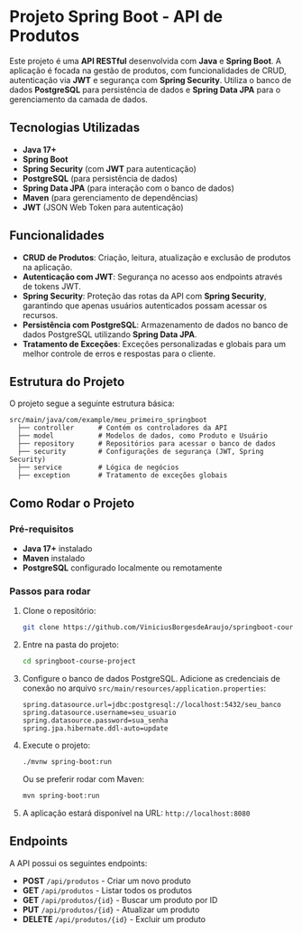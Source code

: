 # Projeto Spring Boot - API de Produtos

Este projeto é uma **API RESTful** desenvolvida com **Java** e **Spring Boot**. A aplicação é focada na gestão de produtos, com funcionalidades de CRUD, autenticação via **JWT** e segurança com **Spring Security**. Utiliza o banco de dados **PostgreSQL** para persistência de dados e **Spring Data JPA** para o gerenciamento da camada de dados.

## Tecnologias Utilizadas

- **Java 17+**
- **Spring Boot**
- **Spring Security** (com **JWT** para autenticação)
- **PostgreSQL** (para persistência de dados)
- **Spring Data JPA** (para interação com o banco de dados)
- **Maven** (para gerenciamento de dependências)
- **JWT** (JSON Web Token para autenticação)

## Funcionalidades

- **CRUD de Produtos**: Criação, leitura, atualização e exclusão de produtos na aplicação.
- **Autenticação com JWT**: Segurança no acesso aos endpoints através de tokens JWT.
- **Spring Security**: Proteção das rotas da API com **Spring Security**, garantindo que apenas usuários autenticados possam acessar os recursos.
- **Persistência com PostgreSQL**: Armazenamento de dados no banco de dados PostgreSQL utilizando **Spring Data JPA**.
- **Tratamento de Exceções**: Exceções personalizadas e globais para um melhor controle de erros e respostas para o cliente.
  
## Estrutura do Projeto

O projeto segue a seguinte estrutura básica:

```
src/main/java/com/example/meu_primeiro_springboot
  ├── controller      # Contém os controladores da API
  ├── model           # Modelos de dados, como Produto e Usuário
  ├── repository      # Repositórios para acessar o banco de dados
  ├── security        # Configurações de segurança (JWT, Spring Security)
  ├── service         # Lógica de negócios
  ├── exception       # Tratamento de exceções globais
```

## Como Rodar o Projeto

### Pré-requisitos

- **Java 17+** instalado
- **Maven** instalado
- **PostgreSQL** configurado localmente ou remotamente

### Passos para rodar

1. Clone o repositório:
   ```bash
   git clone https://github.com/ViniciusBorgesdeAraujo/springboot-course-project.git
   ```

2. Entre na pasta do projeto:
   ```bash
   cd springboot-course-project
   ```

3. Configure o banco de dados PostgreSQL. Adicione as credenciais de conexão no arquivo `src/main/resources/application.properties`:
   ```properties
   spring.datasource.url=jdbc:postgresql://localhost:5432/seu_banco
   spring.datasource.username=seu_usuario
   spring.datasource.password=sua_senha
   spring.jpa.hibernate.ddl-auto=update
   ```

4. Execute o projeto:
   ```bash
   ./mvnw spring-boot:run
   ```

   Ou se preferir rodar com Maven:
   ```bash
   mvn spring-boot:run
   ```

5. A aplicação estará disponível na URL: `http://localhost:8080`

## Endpoints

A API possui os seguintes endpoints:

- **POST** `/api/produtos` - Criar um novo produto
- **GET** `/api/produtos` - Listar todos os produtos
- **GET** `/api/produtos/{id}` - Buscar um produto por ID
- **PUT** `/api/produtos/{id}` - Atualizar um produto
- **DELETE** `/api/produtos/{id}` - Excluir um produto

